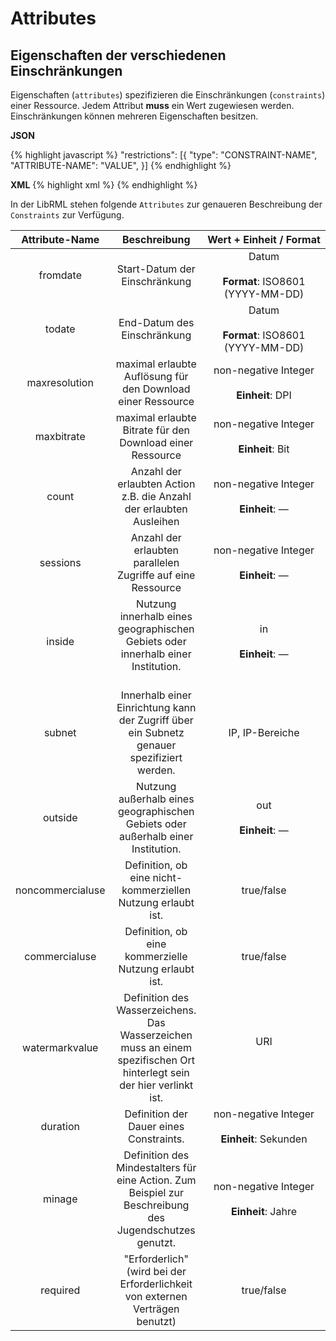 # Attributes
## Eigenschaften der verschiedenen Einschränkungen

Eigenschaften (`attributes`) spezifizieren die Einschränkungen (`constraints`) einer Ressource. Jedem Attribut **muss** ein Wert zugewiesen werden. Einschränkungen können mehreren Eigenschaften besitzen.

**JSON**

{% highlight javascript %}
"restrictions": [{
    "type": "CONSTRAINT-NAME",
    "ATTRIBUTE-NAME": "VALUE",
 }]
{% endhighlight %}

**XML**
{% highlight xml %}
<restriction type="CONSTRAINT-NAME" ATTRIBUTE="VALUE"/>
{% endhighlight %}

In der LibRML stehen folgende `Attributes` zur genaueren Beschreibung der `Constraints` zur Verfügung.

| Attribute-Name | Beschreibung | Wert&nbsp;+&nbsp;Einheit&nbsp;/&nbsp;Format |
| :-------------:| :---------: | :------------------: |
|fromdate| Start-Datum der Einschränkung | Datum<br/><br/>**Format**: ISO8601 (YYYY-MM-DD) |
|todate| End-Datum des Einschränkung | Datum<br/><br/>**Format**: ISO8601 (YYYY-MM-DD) |
|maxresolution| maximal erlaubte Auflösung für den Download einer Ressource | non-negative Integer<br/><br/>**Einheit**: DPI|
|maxbitrate| maximal erlaubte Bitrate für den Download einer Ressource | non-negative Integer<br/><br/>**Einheit**: Bit |
|count| Anzahl der erlaubten Action z.B. die Anzahl der erlaubten Ausleihen | non-negative Integer<br/><br/>**Einheit**: — |
|sessions| Anzahl der erlaubten parallelen Zugriffe auf eine Ressource |  non-negative Integer<br/><br/>**Einheit**: — |
|inside| Nutzung innerhalb eines geographischen Gebiets oder innerhalb einer Institution.<br/><br/>  | in <br/><br/>**Einheit**: — |
|subnet| Innerhalb einer Einrichtung kann der Zugriff über ein Subnetz genauer spezifiziert werden. | IP, IP-Bereiche |
|outside| Nutzung außerhalb eines geographischen Gebiets oder außerhalb einer Institution. | out <br/><br/>**Einheit**: —|
|noncommercialuse| Definition, ob eine nicht-kommerziellen Nutzung erlaubt ist. | true/false|
|commercialuse| Definition, ob eine kommerzielle Nutzung erlaubt ist. | true/false |
|watermarkvalue| Definition des Wasserzeichens. Das Wasserzeichen muss an einem spezifischen Ort hinterlegt sein der hier verlinkt ist.| URI <br/><br/>|
|duration| Definition der Dauer eines Constraints. | non-negative Integer <br/><br/>**Einheit**: Sekunden |
|minage| Definition des Mindestalters für eine Action. Zum Beispiel zur Beschreibung des Jugendschutzes genutzt. | non-negative Integer <br/><br/>**Einheit**: Jahre|
|required| "Erforderlich" (wird bei der Erforderlichkeit von externen Verträgen benutzt) | true/false|
